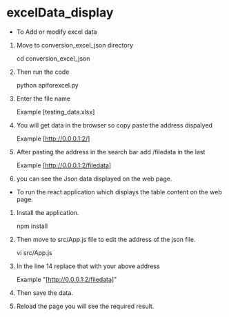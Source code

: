 # excelData_display


* To Add or modify excel data

1. Move to conversion_excel_json directory 

    cd conversion_excel_json

2. Then run the code

    python apiforexcel.py

3. Enter the file name

    Example [testing_data.xlsx]

4. You will get data in the browser so copy paste the address dispalyed 

    Example [http://0.0.0.1:2/]

5. After pasting the address in the search bar add /filedata in the last
   
   Example [http://0.0.0.1:2/filedata]

6. you can see the Json data displayed on the web page.





* To run the react application which displays the table content on the web page.

1. Install the application.

    npm install

2. Then move to src/App.js file to edit the address of the json file.

    vi src/App.js

3. In the line 14 replace that with your above address 
    
    Example "[http://0.0.0.1:2/filedata]"

4. Then save the data.

5. Reload the page you will see the required result.
